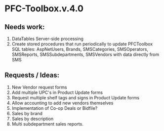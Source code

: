 # PFC-Toolbox.v.4.0

## Needs work:
<ol>
  <li>DataTables Server-side processing</li>
  <li>Create stored procedures that run periodically to update PFCToolbox SQL tables: AspNetUsers, Brands, SMSCategories, SMSOperators, SMSReports, SMSSubdepartments, SMSVendors with data directly from SMS</li>
</ol>
  
## Requests / Ideas:
<ol>
  <li>New Vendor request forms</li>
  <li>Add multiple UPC's in Product Update forms</li>
  <li>Request multiple shelf tags and signs in Product Update forms</li>
  <li>Allow accounting to add new vendors themselves</li>
  <li>Implementation of Co-op Deals or Bidfile?</li>
  <li>Sales by brand</li>
  <li>Sales by description</li>
  <li>Multi subdepartment sales reports.</li>
</ol>
